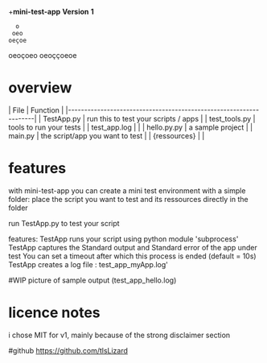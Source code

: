 +**mini-test-app**
**Version**
**1**

      o
     oeo
    oeçoe
   oeoçoeo
  oeoççoeoe


# overview

| File                    | Function                                |
|-------------------------------------------------------------------|
| TestApp.py              | run this to test your scripts / apps    |
| test_tools.py           | tools to run your tests                 |
| test_app.log            |                                         |
|    hello.py.py          | a sample project                        |
|    main.py              | the script/app you want to test         |
|    {ressources}         |                                         |

# features

with mini-test-app
you can create a mini test environment with a simple folder:
place the script you want to test and its ressources directly in the folder

run TestApp.py to test your script 

features:
TestApp runs your script using python module 'subprocess'
TestApp captures the Standard output and Standard error  of the app under test
You can set a timeout after which this process is ended (default = 10s)
TestApp creates a log file : test_app_myApp.log'

#WIP picture of sample output (test_app_hello.log)

# licence notes
i chose MIT for v1, mainly because of the strong disclaimer section

#github
https://github.com/tlsLizard
 
